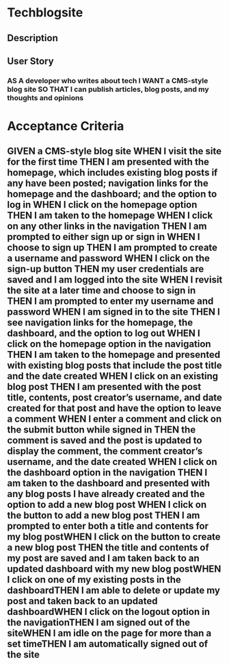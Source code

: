 # Techblogsite
## Description
## User Story
### AS A developer who writes about tech I WANT a CMS-style blog site SO THAT I can publish articles, blog posts, and my thoughts and opinions
# Acceptance Criteria
## GIVEN a CMS-style blog site WHEN I visit the site for the first time THEN I am presented with the homepage, which includes existing blog posts if any have been posted; navigation links for the homepage and the dashboard; and the option to log in WHEN I click on the homepage option THEN I am taken to the homepage WHEN I click on any other links in the navigation THEN I am prompted to either sign up or sign in WHEN I choose to sign up THEN I am prompted to create a username and password WHEN I click on the sign-up button THEN my user credentials are saved and I am logged into the site WHEN I revisit the site at a later time and choose to sign in THEN I am prompted to enter my username and password WHEN I am signed in to the site THEN I see navigation links for the homepage, the dashboard, and the option to log out WHEN I click on the homepage option in the navigation THEN I am taken to the homepage and presented with existing blog posts that include the post title and the date created WHEN I click on an existing blog post THEN I am presented with the post title, contents, post creator’s username, and date created for that post and have the option to leave a comment WHEN I enter a comment and click on the submit button while signed in THEN the comment is saved and the post is updated to display the comment, the comment creator’s username, and the date created WHEN I click on the dashboard option in the navigation THEN I am taken to the dashboard and presented with any blog posts I have already created and the option to add a new blog post WHEN I click on the button to add a new blog post THEN I am prompted to enter both a title and contents for my blog postWHEN I click on the button to create a new blog post THEN the title and contents of my post are saved and I am taken back to an updated dashboard with my new blog postWHEN I click on one of my existing posts in the dashboardTHEN I am able to delete or update my post and taken back to an updated dashboardWHEN I click on the logout option in the navigationTHEN I am signed out of the siteWHEN I am idle on the page for more than a set timeTHEN I am automatically signed out of the site
